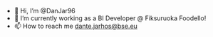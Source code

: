 - 👋 Hi, I’m @DanJar96
- 🌱 I’m currently working as a BI Developer @ Fiksuruoka Foodello!
- 📫 How to reach me dante.jarhos@bse.eu

<!---
DanJar96/DanJar96 is a ✨ special ✨ repository because its `README.md` (this file) appears on your GitHub profile.
You can click the Preview link to take a look at your changes.
--->
